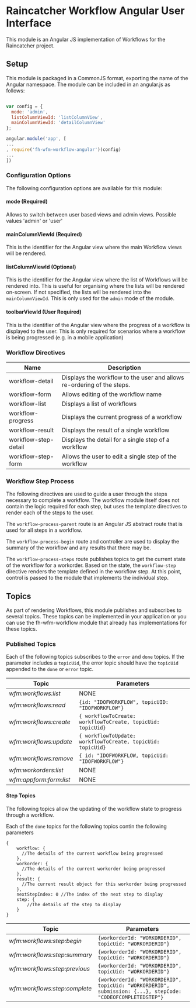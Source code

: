 # Raincatcher Workflow Angular User Interface

This module is an Angular JS implementation of Workflows for the Raincatcher project.

## Setup

This module is packaged in a CommonJS format, exporting the name of the Angular namespace.
The module can be included in an angular.js as follows:

```javascript

var config = {
  mode: 'admin',
  listColumnViewId: 'listColumnView',
  mainColumnViewId: 'detailColumnView'
};

angular.module('app', [
...
, require('fh-wfm-workflow-angular')(config)
...
])
```

### Configuration Options

The following configuration options are available for this module:

#### mode (Required)

Allows to switch between user based views and admin views. Possible values 'admin' or 'user'

#### mainColumnViewId (Required)

This is the identifier for the Angular view where the main Workflow views will be rendered.

#### listColumnViewId (Optional)

This is the identifier for the Angular view where the list of Workflows will be rendered into.
This is useful for organising where the lists will be rendered on-screen.
If not specified, the lists will be rendered into the `mainColumnViewId`.
This is only used for the `admin` mode of the module.

#### toolbarViewId (User Required)

This is the identifier of the Angular view where the progress of a workflow is displayed to the user.
This is only required for scenarios where a workflow is being progressed (e.g. in a mobile application)

### Workflow Directives

| Name | Description |
| ---- | ----------- |
| workflow-detail | Displays the workflow to the user and allows re-ordering of the steps. |
| workflow-form | Allows editing of the workflow name |
| workflow-list | Displays a list of workflows |
| workflow-progress | Displays the current progress of a workflow |
| workflow-result | Displays the result of a single workflow |
| workflow-step-detail | Displays the detail for a single step of a workflow |
| workflow-step-form | Allows the user to edit a single step of the workflow |

### Workflow Step Process

The following directives are used to guide a user through the steps necessary to complete a workflow.
The workflow module itself does not contain the logic required for each step, but uses the template directives to render each of the steps to the user.

The `workflow-process-parent` route is an Angular JS abstract route that is used for all steps in a workflow.

The `workflow-process-begin` route and controller are used to display the summary of the workflow and any results that there may be.

The `workflow-process-steps` route publishes topics to get the current state of the workflow for a workorder.
Based on the state, the `workflow-step` directive renders the template defined in the workflow step.
At this point, control is passed to the module that implements the individual step.


## Topics

As part of rendering Workflows, this module publishes and subscribes to several topics.
These topics can be implemented in your application or you can use the fh-wfm-workflow module that already has implementations for these topics.

### Published Topics

Each of the following topics subscribes to the `error` and `done` topics.
If the parameter includes a `topicUid`, the error topic should have the `topicUid` appended to the `done` or `error` topic.

| Topic | Parameters |
| ---- | ----------- |
| *wfm:workflows:list* | NONE |
| *wfm:workflows:read* | `{id: "IDOFWORKFLOW", topicUID: "IDOFWORKFLOW"}` |
| *wfm:workflows:create* | `{ workflowToCreate: workflowToCreate, topicUid: topicUid}` |
| *wfm:workflows:update* | `{ workflowToUpdate: workflowToCreate, topicUid: topicUid}` |
| *wfm:workflows:remove* | `{ id: "IDOFWORKFLOW, topicUid: "IDOFWORKFLOW"}` |
| *wfm:workorders:list* | NONE |
| *wfm:appform:form:list* | NONE |

#### Step Topics

The following topics allow the updating of the workflow state to progress through a workflow.

Each of the `done` topics for the following topics contin the following parameters


```
{
    workflow: {
      //The details of the current workflow being progressed
    },
    workorder: {
      //The details of the current workorder being progressed
    },
    result: {
      //The current result object for this workorder being progressed
    },
    nextStepIndex: 0 //The index of the next step to display
    step: {
        //The details of the step to display
    }
}
```

| Topic | Parameters |
| ---- | ----------- |
| *wfm:workflows:step:begin*| `{workorderId: "WORKORDERID", topicUid: "WORKORDERID"}` |
| *wfm:workflows:step:summary*| `{workorderId: "WORKORDERID", topicUid: "WORKORDERID"}` |
| *wfm:workflows:step:previous*| `{workorderId: "WORKORDERID", topicUid: "WORKORDERID"}` |
| *wfm:workflows:step:complete*| `{workorderId: "WORKORDERID", topicUid: "WORKORDERID", submission: {...}, stepCode: "CODEOFCOMPLETEDSTEP"}` |

